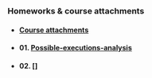 ### Homeworks & course attachments

* #### [Course attachments](course-attachments)

* #### 01. [Possible-executions-analysis](01-possible-executions-analysis)

* #### 02. []

